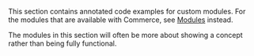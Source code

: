 This section contains annotated code examples for custom modules. For the modules that are available with Commerce, see [Modules](../../Modules) instead.

The modules in this section will often be more about showing a concept rather than being fully functional. 
